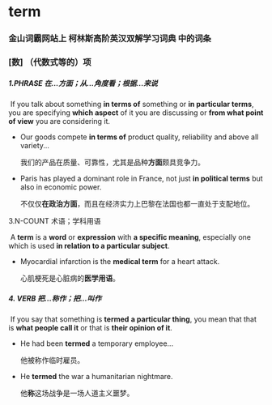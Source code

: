 # term

### 金山词霸网站上 柯林斯高阶英汉双解学习词典 中的词条

### [数] （代数式等的）项

##### 1.PHRASE 在...方面；从...角度看；根据...来说

​	If you talk about something **in terms of** something or **in particular terms**, you are specifying **which aspect** of it you are discussing or **from what point of view** you are considering it.

- Our goods compete **in terms of** product quality, reliability and above all variety...

  我们的产品在质量、可靠性，尤其是品种**方面**颇具竞争力。

- Paris has played a dominant role in France, not just **in political terms** but also in economic power.

  不仅仅**在政治方面**，而且在经济实力上巴黎在法国也都一直处于支配地位。

3.N-COUNT 术语；学科用语

​	A **term** is a **word** or **expression** with **a specific meaning**, especially one which is used **in relation to a particular subject**.

- Myocardial infarction is the **medical term** for a heart attack.

  心肌梗死是心脏病的**医学用语**。

##### 4. VERB 把...称作；把...叫作

​	If you say that something is **termed** **a particular thing**, you mean that that is **what people call it** or that is **their opinion of it**.

- He had been **termed** a temporary employee...

  他被称作临时雇员。

- He **termed** the war a humanitarian nightmare.

  他**称**这场战争是一场人道主义噩梦。



















